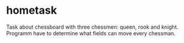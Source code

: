 hometask
========
Task about chessboard with three chessmen: queen, rook and knight.
Programm have to determine what fields can move every chessman.
